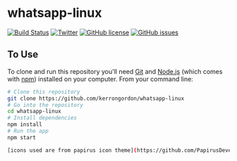 # whatsapp-linux

[![Build Status](https://travis-ci.org/kerrongordon/whatsapp-linux.svg?branch=master)](https://travis-ci.org/kerrongordon/whatsapp-linux)
[![Twitter](https://img.shields.io/twitter/url/https/github.com/kerrongordon/whatsapp-linux.svg?style=social&style=flat-square)](https://twitter.com/intent/tweet?text=Wow:&url=%5Bobject%20Object%5D)
[![GitHub license](https://img.shields.io/badge/license-MIT-blue.svg)](https://raw.githubusercontent.com/kerrongordon/whatsapp-linux/master/LICENSE.md)
[![GitHub issues](https://img.shields.io/github/issues/kerrongordon/whatsapp-linux.svg)](https://github.com/kerrongordon/whatsapp-linux/issues)

## To Use

To clone and run this repository you'll need [Git](https://git-scm.com) and [Node.js](https://nodejs.org/en/download/) (which comes with [npm](http://npmjs.com)) installed on your computer. From your command line:

```bash
# Clone this repository
git clone https://github.com/kerrongordon/whatsapp-linux
# Go into the repository
cd whatsapp-linux
# Install dependencies
npm install
# Run the app
npm start

[icons used are from papirus icon theme](https://github.com/PapirusDevelopmentTeam/papirus-icon-theme)